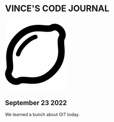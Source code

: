 VINCE'S CODE JOURNAL
====================

<img src="lemon.svg" alt="lemon" width="200"/>

September 23 2022
-----------------

We learned a bunch about GIT today.